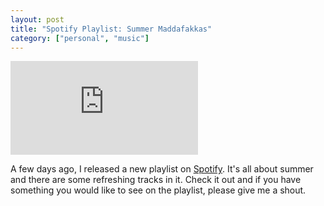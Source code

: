 ```yaml
---
layout: post
title: "Spotify Playlist: Summer Maddafakkas"
category: ["personal", "music"]
---
```


<iframe src="https://embed.spotify.com/?uri=spotify:user:116689447:playlist:4x748cfeeSX9Ie5SATVmDv&theme=white&view=coverart" frameborder="0" allowtransparency="true" class="spotify"></iframe>

A few days ago, I released a new playlist on [Spotify](http://www.spotify.com/). It's all about summer and there are some refreshing tracks in it. Check it out and if you have something you would like to see on the playlist, please give me a shout.
